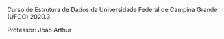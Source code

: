 Curso de Estrutura de Dados da Universidade Federal de Campina Grande (UFCG) 2020.3

Professor: João Arthur
